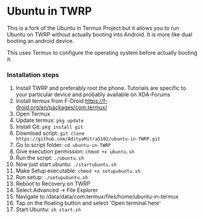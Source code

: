 # Ubuntu in TWRP

This is a fork of the Ubuntu in Termux Project but it allows you to run Ubuntu on TWRP without actually booting into Android. It is more like dual booting an android device.

This uses Termux to configure the operating system before actually booting it.

### Installation steps

1. Install TWRP and preferably root the phone. Tutorials are specific to your particular device and probably available on XDA-Forums
2. Install termux from F-Droid https://f-droid.org/en/packages/com.termux/
3. Open Termux
4. Update termux: `pkg update`
5. Install Git: `pkg install git`
6. Download script: `git clone https://github.com/AdityaMitra5102/ubuntu-in-TWRP.git`
7. Go to script folder: `cd ubuntu-in-TWRP`
8. Give execution permission: `chmod +x ubuntu.sh`
9. Run the script: `./ubuntu.sh`
10. Now just start ubuntu: `./startubuntu.sh`
11. Make Setup executable: `chmod +x setupubuntu.sh`
12. Run setup: `./setupubuntu.sh`
13. Reboot to Recovery on TWRP
14. Select Advanced -> File Explorer
15. Navigate to /data/data/com.termux/files/home/ubuntu-in-termux
16. Tap on the floating button and select 'Open terminal here'
17. Start Ubuntu: `sh start.sh`